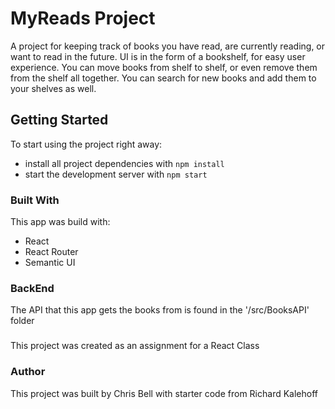 # MyReads Project

A project for keeping track of books you have read, are currently reading, or want to read in the future. UI is in the form of a bookshelf, for easy user experience. You can move books from shelf to shelf, or even remove them from the shelf all together. You can search for new books and add them to your shelves as well. 

## Getting Started

To start using the project right away:

* install all project dependencies with `npm install`
* start the development server with `npm start`

### Built With

This app was build with: 

* React
* React Router
* Semantic UI

### BackEnd

The API that this app gets the books from is found in the '/src/BooksAPI' folder

### 

This project was created as an assignment for a React Class

### Author

This project was built by Chris Bell with starter code from Richard Kalehoff

